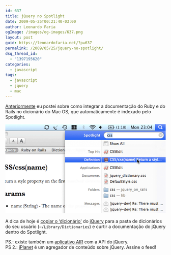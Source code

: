 ```yaml
---
id: 637
title: jQuery no Spotlight
date: 2009-05-25T00:21:40-03:00
author: Leonardo Faria
ogImage: /images/og-images/637.png
layout: post
guid: https://leonardofaria.net/?p=637
permalink: /2009/05/25/jquery-no-spotlight/
dsq_thread_id:
  - "1397195620"
categories:
  - javascript
tags:
  - javascript
  - jquery
  - mac
---
```

[Anteriormente](https://leonardofaria.net/2009/02/08/documentacao-do-rails-e-ruby-no-spotlight/) eu postei sobre como integrar a documentação do Ruby e do Rails no dicionário do Mac OS, que automaticamente é indexado pelo Spotlight.

<center>
  <a href="http://www.appelsiini.net/2009/2/search-jquery-api-docs-from-spotlight"><img src="/wp-content/uploads/2009/05/jquery_spotlight.png" alt="jquery_spotlight" title="jquery no spotlight" /></a>
</center>

A dica de hoje é [copiar o &#8216;dicionário'](http://www.appelsiini.net/download/jQuery.dictionary.zip) do [jQuery](http://www.jquery.com) para a pasta de dicionários do seu usuário (`~/Library/Dictionaries`) e curtir a documentação do jQuery dentro do Spotlight.

PS.: existe também um [aplicativo AIR](http://api.jquery.com/update/jquery-api-browser-2.0.air) com a API do jQuery.  
PS 2.: [jPlanet](http://jplanet.tumblr.com/) é um agregador de conteúdo sobre jQuery. Assine o feed!
